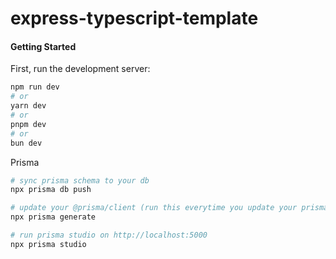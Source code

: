 # express-typescript-template

#### Getting Started

First, run the development server:

```bash
npm run dev
# or
yarn dev
# or
pnpm dev
# or
bun dev
```

Prisma

```bash
# sync prisma schema to your db
npx prisma db push

# update your @prisma/client (run this everytime you update your prisma schema)
npx prisma generate

# run prisma studio on http://localhost:5000
npx prisma studio
```